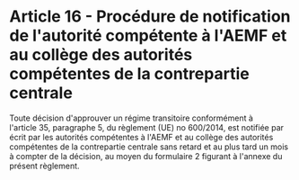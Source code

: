 # Article 16 - Procédure de notification de l'autorité compétente à l'AEMF et au collège des autorités compétentes de la contrepartie centrale


Toute décision d'approuver un régime transitoire conformément à l'article 35, paragraphe 5, du règlement (UE) no 600/2014, est notifiée par écrit par les autorités compétentes à l'AEMF et au collège des autorités compétentes de la contrepartie centrale sans retard et au plus tard un mois à compter de la décision, au moyen du formulaire 2 figurant à l'annexe du présent règlement.
